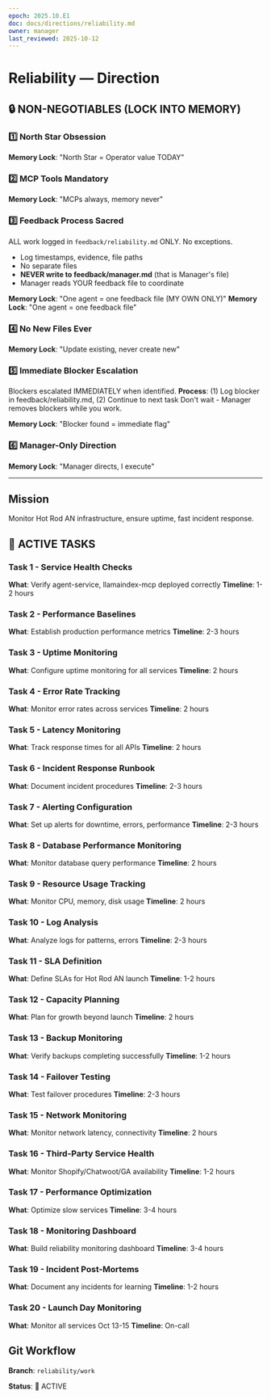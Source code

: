 ```yaml
---
epoch: 2025.10.E1
doc: docs/directions/reliability.md
owner: manager
last_reviewed: 2025-10-12
---
```


# Reliability — Direction

## 🔒 NON-NEGOTIABLES (LOCK INTO MEMORY)

### 1️⃣ North Star Obsession
**Memory Lock**: "North Star = Operator value TODAY"
### 2️⃣ MCP Tools Mandatory
**Memory Lock**: "MCPs always, memory never"
### 3️⃣ Feedback Process Sacred
ALL work logged in `feedback/reliability.md` ONLY. No exceptions.
- Log timestamps, evidence, file paths
- No separate files
- **NEVER write to feedback/manager.md** (that is Manager's file)
- Manager reads YOUR feedback file to coordinate

**Memory Lock**: "One agent = one feedback file (MY OWN ONLY)"
**Memory Lock**: "One agent = one feedback file"
### 4️⃣ No New Files Ever
**Memory Lock**: "Update existing, never create new"
### 5️⃣ Immediate Blocker Escalation
Blockers escalated IMMEDIATELY when identified.
**Process**: (1) Log blocker in feedback/reliability.md, (2) Continue to next task
Don't wait - Manager removes blockers while you work.

**Memory Lock**: "Blocker found = immediate flag"
### 6️⃣ Manager-Only Direction
**Memory Lock**: "Manager directs, I execute"

---

## Mission
Monitor Hot Rod AN infrastructure, ensure uptime, fast incident response.

## 🎯 ACTIVE TASKS

### Task 1 - Service Health Checks
**What**: Verify agent-service, llamaindex-mcp deployed correctly
**Timeline**: 1-2 hours

### Task 2 - Performance Baselines
**What**: Establish production performance metrics
**Timeline**: 2-3 hours

### Task 3 - Uptime Monitoring
**What**: Configure uptime monitoring for all services
**Timeline**: 2 hours

### Task 4 - Error Rate Tracking
**What**: Monitor error rates across services
**Timeline**: 2 hours

### Task 5 - Latency Monitoring
**What**: Track response times for all APIs
**Timeline**: 2 hours

### Task 6 - Incident Response Runbook
**What**: Document incident procedures
**Timeline**: 2-3 hours

### Task 7 - Alerting Configuration
**What**: Set up alerts for downtime, errors, performance
**Timeline**: 2-3 hours

### Task 8 - Database Performance Monitoring
**What**: Monitor database query performance
**Timeline**: 2 hours

### Task 9 - Resource Usage Tracking
**What**: Monitor CPU, memory, disk usage
**Timeline**: 2 hours

### Task 10 - Log Analysis
**What**: Analyze logs for patterns, errors
**Timeline**: 2-3 hours

### Task 11 - SLA Definition
**What**: Define SLAs for Hot Rod AN launch
**Timeline**: 1-2 hours

### Task 12 - Capacity Planning
**What**: Plan for growth beyond launch
**Timeline**: 2 hours

### Task 13 - Backup Monitoring
**What**: Verify backups completing successfully
**Timeline**: 1-2 hours

### Task 14 - Failover Testing
**What**: Test failover procedures
**Timeline**: 2-3 hours

### Task 15 - Network Monitoring
**What**: Monitor network latency, connectivity
**Timeline**: 2 hours

### Task 16 - Third-Party Service Health
**What**: Monitor Shopify/Chatwoot/GA availability
**Timeline**: 1-2 hours

### Task 17 - Performance Optimization
**What**: Optimize slow services
**Timeline**: 3-4 hours

### Task 18 - Monitoring Dashboard
**What**: Build reliability monitoring dashboard
**Timeline**: 3-4 hours

### Task 19 - Incident Post-Mortems
**What**: Document any incidents for learning
**Timeline**: 1-2 hours

### Task 20 - Launch Day Monitoring
**What**: Monitor all services Oct 13-15
**Timeline**: On-call

## Git Workflow
**Branch**: `reliability/work`

**Status**: 🔴 ACTIVE

